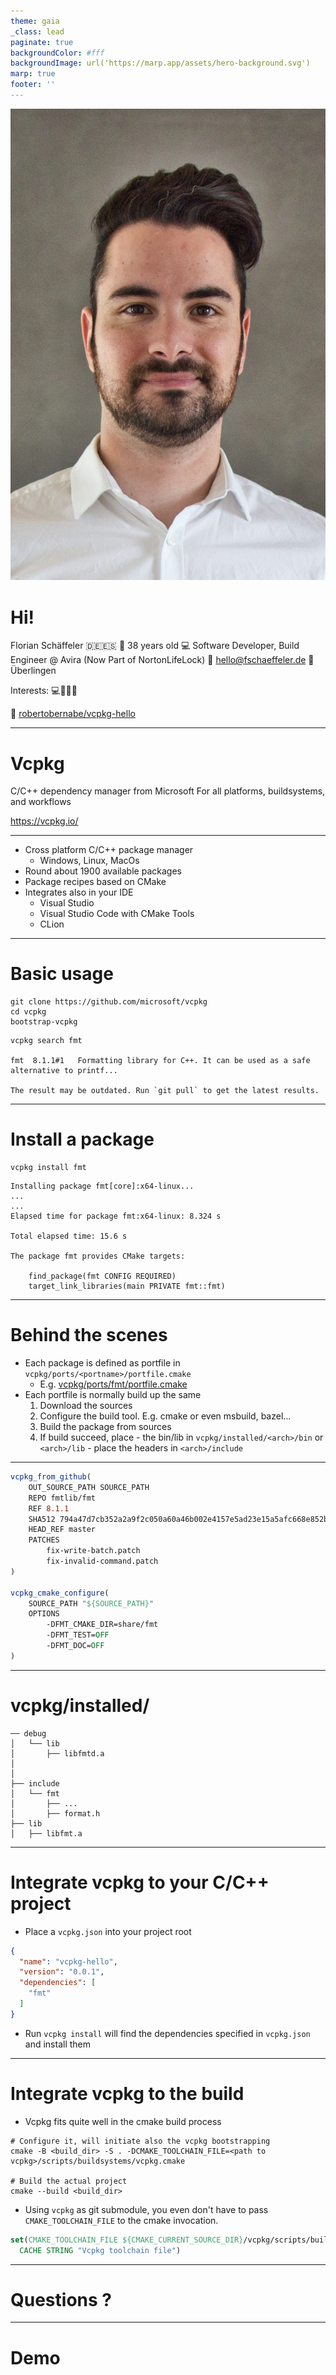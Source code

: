 ```yaml
---
theme: gaia
_class: lead
paginate: true
backgroundColor: #fff
backgroundImage: url('https://marp.app/assets/hero-background.svg')
marp: true
footer: ''
---
```



![grayscale bg left](assets/florian_schaeffeler.jpg)



# Hi!

Florian Schäffeler :de::es:
:birthday: 38 years old
:computer: Software Developer, Build Engineer @ Avira (Now Part of NortonLifeLock)
:email: hello@fschaeffeler.de
:round_pushpin: Überlingen

Interests:
💻🥾🐶📖

:link: [robertobernabe/vcpkg-hello](https://github.com/robertobernabe/vcpkg-hello)


---

# **Vcpkg**

C/C++ dependency manager from Microsoft
For all platforms, buildsystems, and workflows

https://vcpkg.io/

---


- Cross platform C/C++ package manager
    - Windows, Linux, MacOs
- Round about 1900 available packages
- Package recipes based on CMake
- Integrates also in your IDE
   - Visual Studio
   - Visual Studio Code with CMake Tools
   - CLion
---

# Basic usage

```shell
git clone https://github.com/microsoft/vcpkg
cd vcpkg
bootstrap-vcpkg

```
```shell
vcpkg search fmt

fmt  8.1.1#1   Formatting library for C++. It can be used as a safe alternative to printf...

The result may be outdated. Run `git pull` to get the latest results.
```
---
# Install a package

```shell
vcpkg install fmt
```
```
Installing package fmt[core]:x64-linux...
...
...
Elapsed time for package fmt:x64-linux: 8.324 s

Total elapsed time: 15.6 s

The package fmt provides CMake targets:

    find_package(fmt CONFIG REQUIRED)
    target_link_libraries(main PRIVATE fmt::fmt)

```

---

# Behind the scenes

- Each package is defined as portfile in `vcpkg/ports/<portname>/portfile.cmake`
    - E.g. [vcpkg/ports/fmt/portfile.cmake](https://github.com/microsoft/vcpkg/blob/master/ports/fmt/portfile.cmake) 
- Each portfile is normally build up the same
    1. Download the sources
    2. Configure the build tool. E.g. cmake or even msbuild, bazel...
    3. Build the package from sources
    4. If build succeed, place 
      - the bin/lib in `vcpkg/installed/<arch>/bin` or `<arch>/lib`
      - place the headers in `<arch>/include` 

---

```cmake
vcpkg_from_github(
    OUT_SOURCE_PATH SOURCE_PATH
    REPO fmtlib/fmt
    REF 8.1.1
    SHA512 794a47d7cb352a2a9f2c050a60a46b002e4157e5ad23e15a5afc668e852b1e1847aeee3cda79e266c789ff79310d792060c94976ceef6352e322d60b94e23189
    HEAD_REF master
    PATCHES
        fix-write-batch.patch
        fix-invalid-command.patch
)

vcpkg_cmake_configure(
    SOURCE_PATH "${SOURCE_PATH}"
    OPTIONS
        -DFMT_CMAKE_DIR=share/fmt
        -DFMT_TEST=OFF
        -DFMT_DOC=OFF
)

```

---

# vcpkg/installed/<arch>
```
── debug
│   └── lib
│       ├── libfmtd.a
│      
│      
├── include
│   └── fmt
│       ├── ...
│       ├── format.h
├── lib
│   ├── libfmt.a
```
---

# Integrate vcpkg to your C/C++ project

- Place a `vcpkg.json` into your project root
```json
{
  "name": "vcpkg-hello",
  "version": "0.0.1",
  "dependencies": [
	"fmt"
  ]
}
```
- Run `vcpkg install` will find the dependencies specified in `vcpkg.json` and install them

---

# Integrate vcpkg to the build

- Vcpkg fits quite well in the cmake build process


```shell
# Configure it, will initiate also the vcpkg bootstrapping
cmake -B <build_dir> -S . -DCMAKE_TOOLCHAIN_FILE=<path to vcpkg>/scripts/buildsystems/vcpkg.cmake

# Build the actual project
cmake --build <build_dir>
```
- Using `vcpkg` as git submodule, you even don't have to pass `CMAKE_TOOLCHAIN_FILE` to the cmake invocation.

```cmake
set(CMAKE_TOOLCHAIN_FILE ${CMAKE_CURRENT_SOURCE_DIR}/vcpkg/scripts/buildsystems/vcpkg.cmake
  CACHE STRING "Vcpkg toolchain file")
```

---

# Questions ?

---

# Demo